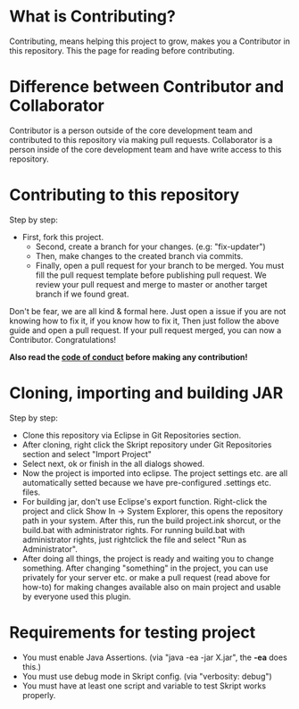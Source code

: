 # What is Contributing?
Contributing, means helping this project to grow, makes you a Contributor in this repository. This the page for reading before contributing.

# Difference between Contributor and Collaborator
Contributor is a person outside of the core development team and contributed to this repository via making pull requests.
Collaborator is a person inside of the core development team and have write access to this repository.

# Contributing to this repository
Step by step:
* First, fork this project.
  * Second, create a branch for your changes. (e.g: "fix-updater")
  * Then, make changes to the created branch via commits.
  * Finally, open a pull request for your branch to be merged.
You must fill the pull request template before publishing pull request.
We review your pull request and merge to master or another target branch if we found great.

Don't be fear, we are all kind & formal here. Just open a issue if you are not knowing how to fix it, if you know how to fix it,
Then just follow the above guide and open a pull request. If your pull request merged, you can now a Contributor. Congratulations!

**Also read the <a href="https://github.com/LifeMC/LifeSkript/blob/master/CODE_OF_CONDUCT.md">code of conduct</a> before making any contribution!**

# Cloning, importing and building JAR
Step by step:
* Clone this repository via Eclipse in Git Repositories section.
* After cloning, right click the Skript repository under Git Repositories section and select "Import Project"
* Select next, ok or finish in the all dialogs showed.
* Now the project is imported into eclipse. The project settings etc. are all automatically setted because we have pre-configured .settings etc. files.
* For building jar, don't use Eclipse's export function. Right-click the project and click Show In -> System Explorer, this opens the repository path in your system. After this, run the build project.ink shorcut, or the build.bat with administrator rights. For running build.bat with administrator rights, just rightclick the file and select "Run as Administrator".
* After doing all things, the project is ready and waiting you to change something. After changing "something" in the project, you can use privately for your server etc. or make a pull request (read above for how-to) for making changes available also on main project and usable by everyone used this plugin.

# Requirements for testing project
* You must enable Java Assertions. (via "java -ea -jar X.jar", the **-ea** does this.)
* You must use debug mode in Skript config. (via "verbosity: debug")
* You must have at least one script and variable to test Skript works properly.
